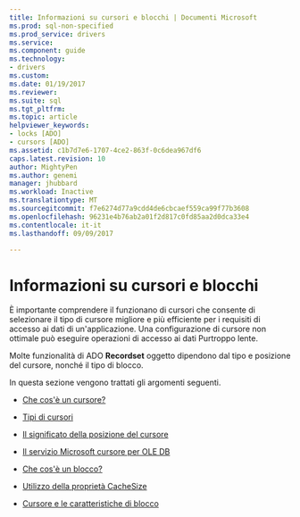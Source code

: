 ```yaml
---
title: Informazioni su cursori e blocchi | Documenti Microsoft
ms.prod: sql-non-specified
ms.prod_service: drivers
ms.service: 
ms.component: guide
ms.technology:
- drivers
ms.custom: 
ms.date: 01/19/2017
ms.reviewer: 
ms.suite: sql
ms.tgt_pltfrm: 
ms.topic: article
helpviewer_keywords:
- locks [ADO]
- cursors [ADO]
ms.assetid: c1b7d7e6-1707-4ce2-863f-0c6dea967df6
caps.latest.revision: 10
author: MightyPen
ms.author: genemi
manager: jhubbard
ms.workload: Inactive
ms.translationtype: MT
ms.sourcegitcommit: f7e6274d77a9cdd4de6cbcaef559ca99f77b3608
ms.openlocfilehash: 96231e4b76ab2a01f2d817c0fd85aa2d0dca33e4
ms.contentlocale: it-it
ms.lasthandoff: 09/09/2017

---
```

# <a name="understanding-cursors-and-locks"></a>Informazioni su cursori e blocchi
È importante comprendere il funzionano di cursori che consente di selezionare il tipo di cursore migliore e più efficiente per i requisiti di accesso ai dati di un'applicazione. Una configurazione di cursore non ottimale può eseguire operazioni di accesso ai dati Purtroppo lente.  
  
 Molte funzionalità di ADO **Recordset** oggetto dipendono dal tipo e posizione del cursore, nonché il tipo di blocco.  
  
 In questa sezione vengono trattati gli argomenti seguenti.  
  
-   [Che cos'è un cursore?](../../../ado/guide/data/what-is-a-cursor.md)  
  
-   [Tipi di cursori](../../../ado/guide/data/types-of-cursors-ado.md)  
  
-   [Il significato della posizione del cursore](../../../ado/guide/data/the-significance-of-cursor-location.md)  
  
-   [Il servizio Microsoft cursore per OLE DB](../../../ado/guide/data/the-microsoft-cursor-service-for-ole-db.md)  
  
-   [Che cos'è un blocco?](../../../ado/guide/data/what-is-a-lock.md)  
  
-   [Utilizzo della proprietà CacheSize](../../../ado/guide/data/using-cachesize.md)  
  
-   [Cursore e le caratteristiche di blocco](../../../ado/guide/data/cursor-and-lock-characteristics.md)

